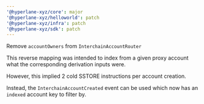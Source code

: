```yaml
---
'@hyperlane-xyz/core': major
'@hyperlane-xyz/helloworld': patch
'@hyperlane-xyz/infra': patch
'@hyperlane-xyz/sdk': patch
---
```


Remove `accountOwners` from `InterchainAccountRouter`

This reverse mapping was intended to index from a given proxy account what the corresponding derivation inputs were.

However, this implied 2 cold SSTORE instructions per account creation.

Instead, the `InterchainAccountCreated` event can be used which now has an `indexed` account key to filter by.
